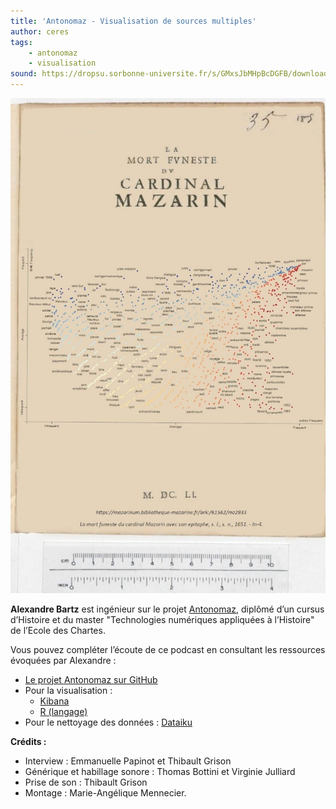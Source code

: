 ```yaml
---
title: 'Antonomaz - Visualisation de sources multiples'
author: ceres
tags:
    - antonomaz
    - visualisation
sound: https://dropsu.sorbonne-universite.fr/s/GMxsJbMHpBcDGFB/download/Alexandre_antonomaz.mp3
---
```


![](antonomaz.jpg)

**Alexandre Bartz** est ingénieur sur le projet [Antonomaz](../../cards_projets/2022-12-10_antonomaz/), diplômé d’un cursus d’Histoire et du master "Technologies numériques appliquées à l’Histoire" de l’Ecole des Chartes.

Vous pouvez compléter l’écoute de ce podcast en consultant les ressources évoquées par Alexandre :

- [Le projet Antonomaz sur GitHub](https://github.com/Antonomaz)
- Pour la visualisation :
  - [Kibana](https://www.elastic.co/fr/kibana/)
  - [R (langage)](https://openclassrooms.com/fr/courses/4525256-initiez-vous-au-langage-r-pour-analyser-vos-donnees)
- Pour le nettoyage des données : [Dataiku](https://www.dataiku.com/)

**Crédits :**

- Interview : Emmanuelle Papinot et Thibault Grison
- Générique et habillage sonore : Thomas Bottini et Virginie Julliard
- Prise de son : Thibault Grison
- Montage : Marie-Angélique Mennecier.